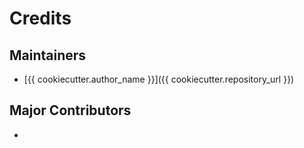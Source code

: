 # Credits

## Maintainers

-   [{{ cookiecutter.author_name }}]({{ cookiecutter.repository_url }})

## Major Contributors

-   []()
